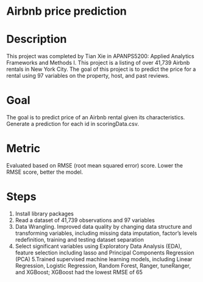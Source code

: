 # Airbnb price prediction


# Description
This project was completed by Tian Xie in APANPS5200: Applied Analytics Frameworks and Methods I. This project is a listing of over 41,739 Airbnb rentals in New York City. The goal of this project is to predict the price for a rental using 97 variables on the property, host, and past reviews.

# Goal
The goal is to predict price of an Airbnb rental given its characteristics. Generate a prediction for each id in scoringData.csv.

# Metric
Evaluated based on RMSE (root mean squared error) score. Lower the RMSE score, better the model.

# Steps
1. Install library packages
2. Read a dataset of 41,739 observations and 97 variables
3. Data Wrangling. Improved data quality by changing data structure and transforming variables, including missing data imputation, factor’s levels redefinition, training and testing dataset separation
4. Select significant variables using Exploratory Data Analysis (EDA), feature selection including lasso and Principal Components Regression (PCA)
5.Trained supervised machine learning models, including Linear Regression, Logistic Regression, Random Forest, Ranger, tuneRanger, and XGBoost; XGBoost had the lowest RMSE of 65

